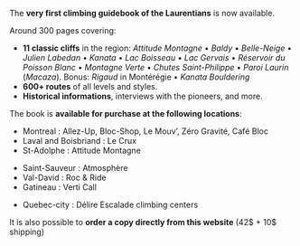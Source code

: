 The **very first climbing guidebook of the Laurentians** is now available.

Around 300 pages covering:

- **11 classic cliffs** in the region:
  _Attitude Montagne_ • _Baldy_ • _Belle-Neige_ • _Julien Labedan_ • _Kanata_ • _Lac Boisseau_ • _Lac Gervais_ • _Réservoir du Poisson Blanc_ • _Montagne Verte_ • _Chutes Saint-Philippe_ • _Paroi Laurin_ (_Macaza_). Bonus: _Rigaud_ in Montérégie • _Kanata Bouldering_
- **600+ routes** of all levels and styles.
- **Historical informations**, interviews with the pioneers, and more.

The book is **available for purchase at the following locations**:

- Montreal : Allez-Up, Bloc-Shop, Le Mouv’, Zéro Gravité, Café Bloc
- Laval and Boisbriand : Le Crux
- St-Adolphe : Attitude Montagne
<!-- - La Conception : Montagne d’Argent -->
<!-- - Sherbrooke et Saint-Sauveur : Atmosphère -->
- Saint-Sauveur : Atmosphère
- Val-David : Roc & Ride
- Gatineau : Verti Call
<!-- - Trois Rivières : Maikan Aventure -->
- Quebec-city : Délire Escalade climbing centers
<!-- - Magog: D-Vert -->

It is also possible to **order a copy directly from this website** (42$ + 10$ shipping)
